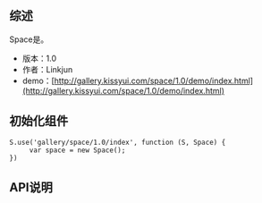 ## 综述

Space是。

* 版本：1.0
* 作者：Linkjun
* demo：[http://gallery.kissyui.com/space/1.0/demo/index.html](http://gallery.kissyui.com/space/1.0/demo/index.html)

## 初始化组件

    S.use('gallery/space/1.0/index', function (S, Space) {
         var space = new Space();
    })

## API说明

